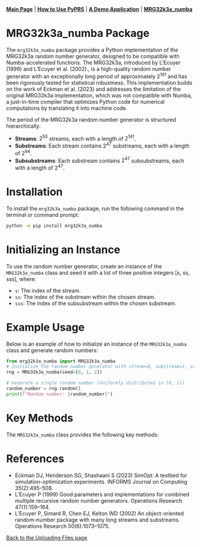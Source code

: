 [**Main Page**](../README.md) | [**How to Use PyPRS**](How%20to%20Use%20PyPRS.md) | [**A Demo Application**](A%20Demo%20Application.md) | [**MRG32k3a_numba**](MRG32k3a_numba.md)


# MRG32k3a_numba Package

The `mrg32k3a_numba` package provides a Python implementation of the MRG32k3a random number generator, designed to be compatible with Numba-accelerated functions. The MRG32k3a, introduced by  L’Ecuyer (1999) and L’Ecuyer et al. (2002)., is a high-quality random number generator with an exceptionally long period of approximately $2^{191}$ and has been rigorously tested for statistical robustness. This implementation builds on the work of Eckman et al. (2023) and addresses the limitation of the original MRG32k3a implementation, which was not compatible with Numba, a just-in-time compiler that optimizes Python code for numerical computations by translating it into machine code.

The period of the MRG32k3a random number generator is structured hierarchically:
- **Streams**: $2^{50}$ streams, each with a length of $2^{141}$.
- **Substreams**: Each stream contains $2^{47}$ substreams, each with a length of $2^{94}$.
- **Subsubstreams**: Each substream contains $2^{47}$ subsubstreams, each with a length of $2^{47}$.

# Installation
To install the `mrg32k3a_numba` package, run the following command in the terminal or command prompt:
```bash
python -m pip install mrg32k3a_numba
```
# Initializing an Instance
To use the random number generator, create an instance of the `MRG32k3a_numba` class and seed it with a list of three positive integers [s, ss, sss], where:
- `s`: The index of the stream.
- `ss`: The index of the substream within the chosen stream.
- `sss`: The index of the subsubstream within the chosen substream.

# Example Usage
Below is an example of how to initialize an instance of the `MRG32k3a_numba` class and generate random numbers:
```python
from mrg32k3a_numba import MRG32k3a_numba
# Initialize the random number generator with stream=0, substream=1, subsubstream=2
rng = MRG32k3a_numba(seed=[0, 1, 2])

# Generate a single random number (uniformly distributed in [0, 1))
random_number = rng.random()
print(f"Random number: {random_number}")
```

# Key Methods
The `MRG32k3a_numba` class provides the following key methods:



# References
- Eckman DJ, Henderson SG, Shashaani S (2023) SimOpt: A testbed for simulation-optimization experiments. INFORMS Journal on Computing 35(2):495–508.
- L’Ecuyer P (1999) Good parameters and implementations for combined multiple recursive random number generators. Operations Research 47(1):159–164.
- L’Ecuyer P, Simard R, Chen EJ, Kelton WD (2002) An object-oriented random-number package with many long streams and substreams. Operations Research 50(6):1073–1075.


<a href="Uploading Files.md">Back to the Uploading Files page</a>




